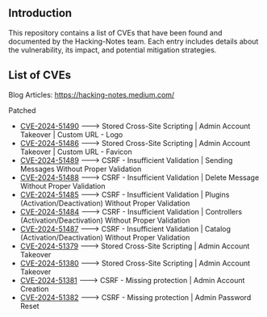## Introduction
This repository contains a list of CVEs that have been found and documented by the Hacking-Notes team. Each entry includes details about the vulnerability, its impact, and potential mitigation strategies.

## List of CVEs

Blog Articles: https://hacking-notes.medium.com/

Patched
- <a href="https://medium.com/@hacking-notes/cve-2024-51490-ampache-v7-0-0-xss-admin-account-compromise-1331e282c83c">CVE-2024-51490</a> ---> Stored Cross-Site Scripting | Admin Account Takeover | Custom URL - Logo
- <a href="https://github.com/ampache/ampache/security/advisories/GHSA-4xw5-f7xm-vpw5">CVE-2024-51486</a> ---> Stored Cross-Site Scripting | Admin Account Takeover | Custom URL - Favicon
- <a href="https://github.com/ampache/ampache/security/advisories/GHSA-4q69-983r-mwwr">CVE-2024-51489</a> ---> CSRF - Insufficient Validation | Sending Messages Without Proper Validation
- <a href="https://github.com/ampache/ampache/security/advisories/GHSA-46m4-5pxj-66f2">CVE-2024-51488</a> ---> CSRF - Insufficient Validation | Delete Message Without Proper Validation
- <a href="https://github.com/ampache/ampache/security/advisories/GHSA-xvfj-w962-hqcx">CVE-2024-51485</a> ---> CSRF - Insufficient Validation | Plugins (Activation/Deactivation) Without Proper Validation
- <a href="https://github.com/ampache/ampache/security/advisories/GHSA-h6vj-6rvc-3x29">CVE-2024-51484</a> ---> CSRF - Insufficient Validation | Controllers (Activation/Deactivation) Without Proper Validation
- <a href="https://github.com/ampache/ampache/security/advisories/GHSA-5rmx-fjmc-mg6x">CVE-2024-51487</a> ---> CSRF - Insufficient Validation | Catalog (Activation/Deactivation) Without Proper Validation
- <a href="https://hacking-notes.medium.com/cve-2024-51379-jatos-v3-9-3-stored-xss-description-component-de49d0077a96">CVE-2024-51379</a> ---> Stored Cross-Site Scripting | Admin Account Takeover
- <a href="https://hacking-notes.medium.com/cve-2024-51380-jatos-v3-9-3-stored-xss-properties-component-44aea338ee9c">CVE-2024-51380</a> ---> Stored Cross-Site Scripting | Admin Account Takeover
- <a href="https://medium.com/@hacking-notes/cve-2024-51381-jatos-v3-9-3-csrf-admin-account-creation-94035f24d0be">CVE-2024-51381</a> ---> CSRF - Missing protection | Admin Account Creation
- <a href="https://medium.com/@hacking-notes/cve-2024-51382-jatos-v3-9-3-csrf-admin-password-reset-1adeff0386ed">CVE-2024-51382</a> ---> CSRF - Missing protection | Admin Password Reset
